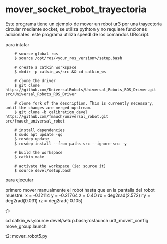 # mover_socket_robot_trayectoria
Este programa tiene un ejemplo de mover un robot ur3  por una trayectoria circular mediante socket, se utiliza pythton y no requiere funciones adicionales.
este programa utiliza speedl  de los comandos URscript.


para intalar

        
        # source global ros
        $ source /opt/ros/<your_ros_version>/setup.bash
        
        # create a catkin workspace
        $ mkdir -p catkin_ws/src && cd catkin_ws
        
        # clone the driver
        $ git clone https://github.com/UniversalRobots/Universal_Robots_ROS_Driver.git src/Universal_Robots_ROS_Driver
        
        # clone fork of the description. This is currently necessary, until the changes are merged upstream.
        $ git clone -b calibration_devel https://github.com/fmauch/universal_robot.git src/fmauch_universal_robot
        
        # install dependencies
        $ sudo apt update -qq
        $ rosdep update
        $ rosdep install --from-paths src --ignore-src -y
        
        # build the workspace
        $ catkin_make
        
        # activate the workspace (ie: source it)
        $ source devel/setup.bash


para ejecutar

primero mover manualmente el robot hasta que en la pantalla del robot muestre.
                x = -0.12114
                y = -0.21764
                z = 0.40
                rx = deg2rad(2.572)
                ry = deg2rad(0.031)
                rz = deg2rad(-0.105)



t1:

cd catkin_ws;source devel/setup.bash;roslaunch ur3_moveit_config move_group.launch


t2: 
mover_robot5.py




